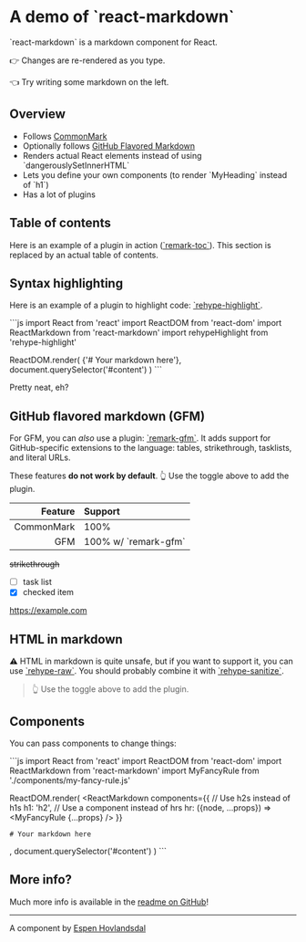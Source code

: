 # A demo of \`react-markdown\`

\`react-markdown\` is a markdown component for React.

👉 Changes are re-rendered as you type.

👈 Try writing some markdown on the left.

## Overview

- Follows [CommonMark](https://commonmark.org)
- Optionally follows [GitHub Flavored Markdown](https://github.github.com/gfm/)
- Renders actual React elements instead of using \`dangerouslySetInnerHTML\`
- Lets you define your own components (to render \`MyHeading\` instead of \`h1\`)
- Has a lot of plugins

## Table of contents

Here is an example of a plugin in action
([\`remark-toc\`](https://github.com/remarkjs/remark-toc)).
This section is replaced by an actual table of contents.

## Syntax highlighting

Here is an example of a plugin to highlight code:
[\`rehype-highlight\`](https://github.com/rehypejs/rehype-highlight).

\`\`\`js
import React from 'react'
import ReactDOM from 'react-dom'
import ReactMarkdown from 'react-markdown'
import rehypeHighlight from 'rehype-highlight'

ReactDOM.render(
<ReactMarkdown rehypePlugins={[rehypeHighlight]}><span>{'# Your markdown here'}</span></ReactMarkdown>,
document.querySelector('#content')
)
\`\`\`

Pretty neat, eh?

## GitHub flavored markdown (GFM)

For GFM, you can _also_ use a plugin:
[\`remark-gfm\`](https://github.com/remarkjs/react-markdown#use).
It adds support for GitHub-specific extensions to the language:
tables, strikethrough, tasklists, and literal URLs.

These features **do not work by default**.
👆 Use the toggle above to add the plugin.

|    Feature | Support                |
| ---------: | :--------------------- |
| CommonMark | 100%                   |
|        GFM | 100% w/ \`remark-gfm\` |

~~strikethrough~~

- [ ] task list
- [x] checked item

https://example.com

## HTML in markdown

⚠️ HTML in markdown is quite unsafe, but if you want to support it, you can
use [\`rehype-raw\`](https://github.com/rehypejs/rehype-raw).
You should probably combine it with
[\`rehype-sanitize\`](https://github.com/rehypejs/rehype-sanitize).

<blockquote>
  👆 Use the toggle above to add the plugin.
</blockquote>

## Components

You can pass components to change things:

\`\`\`js
import React from 'react'
import ReactDOM from 'react-dom'
import ReactMarkdown from 'react-markdown'
import MyFancyRule from './components/my-fancy-rule.js'

ReactDOM.render(
<ReactMarkdown
components={{
      // Use h2s instead of h1s
      h1: 'h2',
      // Use a component instead of hrs
      hr: ({node, ...props}) => <MyFancyRule {...props} />
    }}

>

    # Your markdown here

</ReactMarkdown>,
document.querySelector('#content')
)
\`\`\`

## More info?

Much more info is available in the
[readme on GitHub](https://github.com/remarkjs/react-markdown)!

---

A component by [Espen Hovlandsdal](https://espen.codes/)
